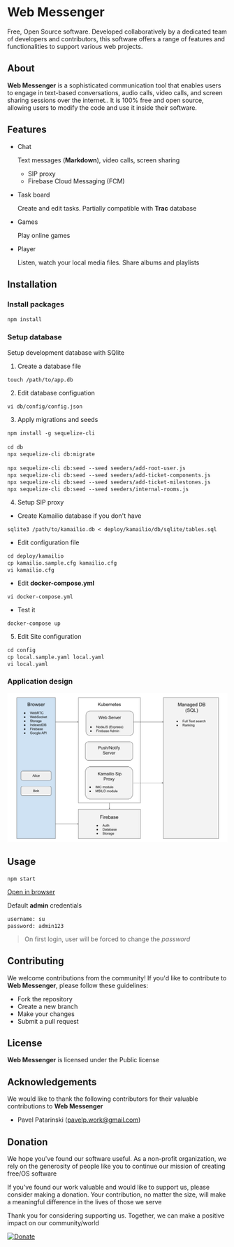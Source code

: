 # Web Messenger

Free, Open Source software. Developed collaboratively by a dedicated team of developers and contributors, this software offers a range of features and functionalities to support various web projects.

## About

**Web Messenger** is a sophisticated communication tool that enables users to engage in text-based conversations, audio calls, video calls, and screen sharing sessions over the internet.. It is 100% free and open source, allowing users to modify the code and use it inside their software.

## Features

- Chat

  Text messages (**Markdown**), video calls, screen sharing

  + SIP proxy
  + Firebase Cloud Messaging (FCM)

- Task board

  Create and edit tasks. Partially compatible with **Trac** database

- Games

  Play online games

- Player

  Listen, watch your local media files. Share albums and playlists


## Installation

### Install packages

```
npm install
```

### Setup database

Setup development database with SQlite

1. Create a database file

```
touch /path/to/app.db
```

2. Edit database configuation

```
vi db/config/config.json
```

3. Apply migrations and seeds

```
npm install -g sequelize-cli

cd db
npx sequelize-cli db:migrate

npx sequelize-cli db:seed --seed seeders/add-root-user.js
npx sequelize-cli db:seed --seed seeders/add-ticket-components.js
npx sequelize-cli db:seed --seed seeders/add-ticket-milestones.js
npx sequelize-cli db:seed --seed seeders/internal-rooms.js
```

4. Setup SIP proxy

* Create Kamailio database if you don't have
```
sqlite3 /path/to/kamailio.db < deploy/kamailio/db/sqlite/tables.sql
```

* Edit configuration file
```
cd deploy/kamailio
cp kamailio.sample.cfg kamailio.cfg
vi kamailio.cfg
```

* Edit **docker-compose.yml**
```
vi docker-compose.yml
```

* Test it
```
docker-compose up
```

5. Edit Site configuration
```
cd config
cp local.sample.yaml local.yaml
vi local.yaml
```

### Application design
![details](/public/ui/svg/app-design.svg)

## Usage

```
npm start
```

[Open in browser](http://127.0.0.1:3000)

Default **admin** credentials

```
username: su
password: admin123
```

> On first login, user will be forced to change the *password*

## Contributing

We welcome contributions from the community! If you'd like to contribute to **Web Messenger**, please follow these guidelines:
- Fork the repository
- Create a new branch
- Make your changes
- Submit a pull request

## License

**Web Messenger** is licensed under the Public license

## Acknowledgements

We would like to thank the following contributors for their valuable contributions to **Web Messenger**

- Pavel Patarinski (pavelp.work@gmail.com)

## Donation

We hope you've found our software useful. As a non-profit organization, we rely on the generosity of people like you to continue our mission of creating free/OS software

If you've found our work valuable and would like to support us, please consider making a donation. Your contribution, no matter the size, will make a meaningful difference in the lives of those we serve

Thank you for considering supporting us. Together, we can make a positive impact on our community/world

[![Donate](https://img.shields.io/badge/Donate-PayPal-green.svg)](https://www.paypal.com/cgi-bin/webscr?cmd=_s-xclick&hosted_button_id=XUSKMVK55P35G)

